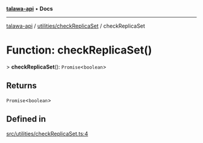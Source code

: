 [**talawa-api**](../../../README.md) • **Docs**

***

[talawa-api](../../../modules.md) / [utilities/checkReplicaSet](../README.md) / checkReplicaSet

# Function: checkReplicaSet()

\> **checkReplicaSet**(): `Promise`\<`boolean`\>

## Returns

`Promise`\<`boolean`\>

## Defined in

[src/utilities/checkReplicaSet.ts:4](https://github.com/PalisadoesFoundation/talawa-api/blob/2f8fb6988cd34004fbbf76550c8eef691b861a19/src/utilities/checkReplicaSet.ts#L4)
